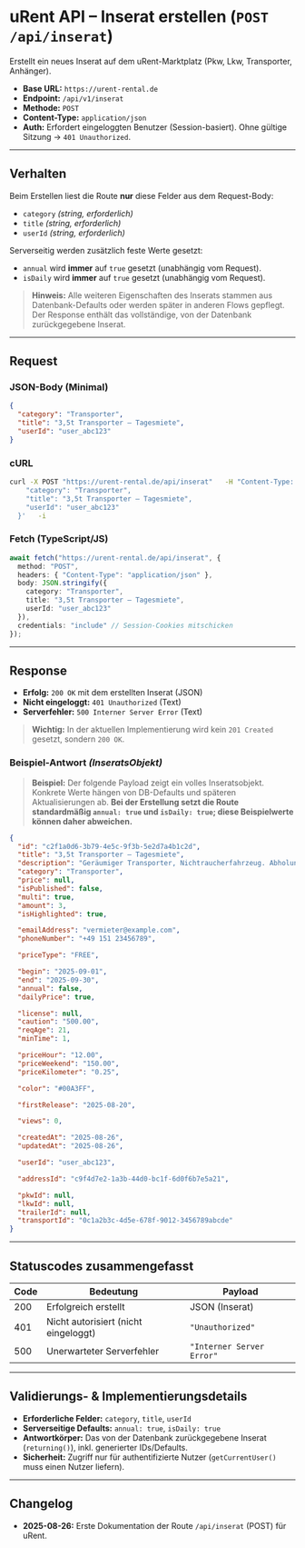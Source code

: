 # uRent API – Inserat erstellen (`POST /api/inserat`)

Erstellt ein neues Inserat auf dem uRent-Marktplatz (Pkw, Lkw, Transporter, Anhänger).

- **Base URL:** `https://urent-rental.de`
- **Endpoint:** `/api/v1/inserat`
- **Methode:** `POST`
- **Content-Type:** `application/json`
- **Auth:** Erfordert eingeloggten Benutzer (Session-basiert). Ohne gültige Sitzung → `401 Unauthorized`.

---

## Verhalten

Beim Erstellen liest die Route **nur** diese Felder aus dem Request-Body:

- `category` *(string, erforderlich)*
- `title` *(string, erforderlich)*
- `userId` *(string, erforderlich)*

Serverseitig werden zusätzlich feste Werte gesetzt:

- `annual` wird **immer** auf `true` gesetzt (unabhängig vom Request).
- `isDaily` wird **immer** auf `true` gesetzt (unabhängig vom Request).

> **Hinweis:** Alle weiteren Eigenschaften des Inserats stammen aus Datenbank-Defaults oder werden später in anderen Flows gepflegt. Der Response enthält das vollständige, von der Datenbank zurückgegebene Inserat.

---

## Request

### JSON-Body (Minimal)
```json
{
  "category": "Transporter",
  "title": "3,5t Transporter – Tagesmiete",
  "userId": "user_abc123"
}
```

### cURL
```bash
curl -X POST "https://urent-rental.de/api/inserat"   -H "Content-Type: application/json"   --data '{
    "category": "Transporter",
    "title": "3,5t Transporter – Tagesmiete",
    "userId": "user_abc123"
  }'   -i
```

### Fetch (TypeScript/JS)
```ts
await fetch("https://urent-rental.de/api/inserat", {
  method: "POST",
  headers: { "Content-Type": "application/json" },
  body: JSON.stringify({
    category: "Transporter",
    title: "3,5t Transporter – Tagesmiete",
    userId: "user_abc123"
  }),
  credentials: "include" // Session-Cookies mitschicken
});
```

---

## Response

- **Erfolg:** `200 OK` mit dem erstellten Inserat (JSON)
- **Nicht eingeloggt:** `401 Unauthorized` (Text)
- **Serverfehler:** `500 Interner Server Error` (Text)

> **Wichtig:** In der aktuellen Implementierung wird kein `201 Created` gesetzt, sondern `200 OK`.

### Beispiel-Antwort *(InseratsObjekt)*

> **Beispiel:** Der folgende Payload zeigt ein volles Inseratsobjekt. Konkrete Werte hängen von DB-Defaults und späteren Aktualisierungen ab. **Bei der Erstellung setzt die Route standardmäßig `annual: true` und `isDaily: true`; diese Beispielwerte können daher abweichen.**

```json
{
  "id": "c2f1a0d6-3b79-4e5c-9f3b-5e2d7a4b1c2d",
  "title": "3,5t Transporter – Tagesmiete",
  "description": "Geräumiger Transporter, Nichtraucherfahrzeug. Abholung in Berlin.",
  "category": "Transporter",
  "price": null,
  "isPublished": false,
  "multi": true,
  "amount": 3,
  "isHighlighted": true,

  "emailAddress": "vermieter@example.com",
  "phoneNumber": "+49 151 23456789",

  "priceType": "FREE",

  "begin": "2025-09-01",
  "end": "2025-09-30",
  "annual": false,
  "dailyPrice": true,

  "license": null,
  "caution": "500.00",
  "reqAge": 21,
  "minTime": 1,

  "priceHour": "12.00",
  "priceWeekend": "150.00",
  "priceKilometer": "0.25",

  "color": "#00A3FF",

  "firstRelease": "2025-08-20",

  "views": 0,

  "createdAt": "2025-08-26",
  "updatedAt": "2025-08-26",

  "userId": "user_abc123",

  "addressId": "c9f4d7e2-1a3b-44d0-bc1f-6d0f6b7e5a21",

  "pkwId": null,
  "lkwId": null,
  "trailerId": null,
  "transportId": "0c1a2b3c-4d5e-678f-9012-3456789abcde"
}
```

---

## Statuscodes zusammengefasst

| Code | Bedeutung                              | Payload                 |
|------|----------------------------------------|-------------------------|
| 200  | Erfolgreich erstellt                   | JSON (Inserat)          |
| 401  | Nicht autorisiert (nicht eingeloggt)   | `"Unauthorized"`        |
| 500  | Unerwarteter Serverfehler              | `"Interner Server Error"` |

---

## Validierungs- & Implementierungsdetails

- **Erforderliche Felder:** `category`, `title`, `userId`
- **Serverseitige Defaults:** `annual: true`, `isDaily: true`
- **Antwortkörper:** Das von der Datenbank zurückgegebene Inserat (`returning()`), inkl. generierter IDs/Defaults.
- **Sicherheit:** Zugriff nur für authentifizierte Nutzer (`getCurrentUser()` muss einen Nutzer liefern).

---

## Changelog

- **2025-08-26:** Erste Dokumentation der Route `/api/inserat` (POST) für uRent.
